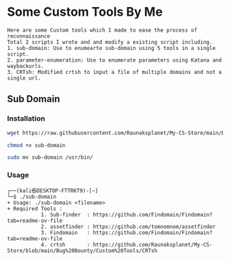 # Some Custom Tools By Me
    Here are some Custom tools which I made to ease the process of reconnaissance 
    Total 2 scripts I wrote and and modify a existing script including.
    1. sub-domain: Use to enumearte sub-domain using 5 tools in a single script.
    2. parameter-enumeration: Use to enumerate parameters using Katana and waybackurls.
    3. CRTsh: Modified crtsh to input a file of multiple domains and not a single url.

## Sub Domain

### Installation 
```bash
wget https://raw.githubusercontent.com/Raunaksplanet/My-CS-Store/main/Bug%20Bounty/Custom%20Tools/sub-domain
```

```bash
chmod +x sub-domain
```

```bash
sudo mv sub-domain /usr/bin/
```

### Usage 
    ┌──(kali㉿DESKTOP-FTTRKT9)-[~]
    └─$ ./sub-domain 
    + Usage: ./sub-domain <filename>
    + Required Tools :
               1. Sub-finder  : https://github.com/Findomain/Findomain?tab=readme-ov-file
               2. assetfinder : https://github.com/tomnomnom/assetfinder
               3. Findomain   : https://github.com/Findomain/Findomain?tab=readme-ov-file
               4. crtsh       : https://github.com/Raunaksplanet/My-CS-Store/blob/main/Bug%20Bounty/Custom%20Tools/CRTsh
